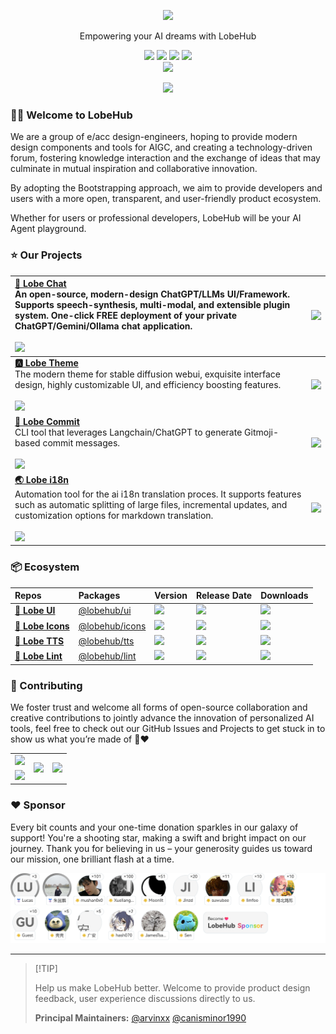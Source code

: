 <a name="readme-top"></a>

<div align="center">

<picture>
  <source media="(prefers-color-scheme: dark)" srcset="https://registry.npmmirror.com/@lobehub/assets-logo/1.2.0/files/assets/logo-combine.webp">
  <img height="90" src="https://registry.npmmirror.com/@lobehub/assets-logo/1.2.0/files/assets/logo-combine-dark.webp">
</picture>

Empowering your AI dreams with LobeHub

[![][vercel-shield]][vercel-link]
[![][discord-shield]][discord-link]
[![][github-star]][github-link]
[![][social-x-shield]][social-x-link]<br>
[![][sponsor-shield]][sponsor-link]

![](https://raw.githubusercontent.com/andreasbm/readme/master/assets/lines/rainbow.png)

</div>

### 👋🏻 Welcome to LobeHub

We are a group of e/acc design-engineers, hoping to provide modern design components and tools for AIGC, and creating a technology-driven forum, fostering knowledge interaction and the exchange of ideas that may culminate in mutual inspiration and collaborative innovation. 

By adopting the Bootstrapping approach, we aim to provide developers and users with a more open, transparent, and user-friendly product ecosystem.

Whether for users or professional developers, LobeHub will be your AI Agent playground.

### ⭐️ Our Projects

| [**🤯 Lobe Chat**][lobe-chat-github]<br/>An open-source, modern-design ChatGPT/LLMs UI/Framework. Supports speech-synthesis, multi-modal, and extensible plugin system. One-click FREE deployment of your private ChatGPT/Gemini/Ollama chat application.<br/><br/>[![][lobe-chat-shield]][lobe-chat-github] | [![][lobe-chat-cover]][lobe-chat-github]     |
| :----------------------------------------------------------------------------------------------------------------------------------------------------------------------------------------------------------------------------------------------------------------------------------------------------------- | :------------------------------------------- |
| [**🅰️ Lobe Theme**][lobe-theme-github]<br/>The modern theme for stable diffusion webui, exquisite interface design, highly customizable UI, and efficiency boosting features.<br/><br/>[![][lobe-theme-shield]][lobe-theme-github]                                                                           | [![][lobe-theme-cover]][lobe-theme-github]   |
| [**💌 Lobe Commit**][lobe-commit-github]<br/>CLI tool that leverages Langchain/ChatGPT to generate Gitmoji-based commit messages.<br/><br/>[![][lobe-commit-shield]][lobe-commit-npm]                                                                                                                        | [![][lobe-commit-cover]][lobe-commit-github] |
| [**🌏 Lobe i18n**][lobe-i18n-github]<br/>Automation tool for the ai i18n translation proces. It supports features such as automatic splitting of large files, incremental updates, and customization options for markdown translation.<br/><br/>[![][lobe-i18n-shield]][lobe-i18n-npm]                       | [![][lobe-i18n-cover]][lobe-i18n-github]     |

### 📦 Ecosystem

| Repos                                  | Packages                          | Version                                   | Release Date         | Downloads                 |
| :------------------------------------- | :-------------------------------- | :---------------------------------------- | :------------------- | :------------------------ |
| [**🍭 Lobe UI**][lobe-ui-github]       | [@lobehub/ui][lobe-ui-link]       | [![][lobe-ui-shield]][lobe-ui-link]       | ![][lobe-ui-date]    | ![][lobe-ui-downloads]    |
| [**🥨 Lobe Icons**][lobe-icons-github] | [@lobehub/icons][lobe-icons-link] | [![][lobe-icons-shield]][lobe-icons-link] | ![][lobe-icons-date] | ![][lobe-icons-downloads] |
| [**🎤 Lobe TTS**][lobe-tts-github]     | [@lobehub/tts][lobe-tts-link]     | [![][lobe-tts-shield]][lobe-tts-link]     | ![][lobe-tts-date]   | ![][lobe-tts-downloads]   |
| [**📐 Lobe Lint**][lobe-lint-github]   | [@lobehub/lint][lobe-lint-link]   | [![][lobe-lint-shield]][lobe-lint-link]   | ![][lobe-lint-date]  | ![][lobe-lint-downloads]  |

### 🤝 Contributing

We foster trust and welcome all forms of open-source collaboration and creative contributions to jointly advance the innovation of personalized AI tools, feel free to check out our GitHub Issues and Projects to get stuck in to show us what you’re made of 🤝❤️

<a href="https://next.ossinsight.io/analyze/lobehub#overview" target="_blank">
  <table>
    <tr>
      <td>
        <picture>
          <source media="(prefers-color-scheme: dark)" srcset="https://next.ossinsight.io/widgets/official/compose-org-active-contributors/thumbnail.png?activity=active&period=past_90_days&owner_id=131470832&image_size=2x3&color_scheme=dark">
          <img src="https://next.ossinsight.io/widgets/official/compose-org-active-contributors/thumbnail.png?activity=active&period=past_90_days&owner_id=131470832&image_size=2x3&color_scheme=light">
        </picture>
      </td>
      <td rowspan="2">
        <picture>
          <source media="(prefers-color-scheme: dark)" srcset="https://next.ossinsight.io/widgets/official/compose-org-activity-active-ranking/thumbnail.png?activity=participants&period=past_90_days&owner_id=131470832&image_size=4x3&color_scheme=dark">
          <img src="https://next.ossinsight.io/widgets/official/compose-org-activity-active-ranking/thumbnail.png?activity=participants&period=past_90_days&owner_id=131470832&image_size=4x3&color_scheme=light">
        </picture>
      </td>
      <td rowspan="2">
        <picture>
          <source media="(prefers-color-scheme: dark)" srcset="https://next.ossinsight.io/widgets/official/compose-org-activity-active-ranking/thumbnail.png?activity=repos&period=past_90_days&owner_id=131470832&image_size=4x3&color_scheme=dark">
          <img src="https://next.ossinsight.io/widgets/official/compose-org-activity-active-ranking/thumbnail.png?activity=repos&period=past_90_days&owner_id=131470832&image_size=4x3&color_scheme=light">
        </picture>
      </td>
    </tr>
    <tr>
      <td>
        <picture>
          <source media="(prefers-color-scheme: dark)" srcset="https://next.ossinsight.io/widgets/official/compose-org-active-contributors/thumbnail.png?activity=new&period=past_90_days&owner_id=131470832&image_size=2x3&color_scheme=dark">
          <img src="https://next.ossinsight.io/widgets/official/compose-org-active-contributors/thumbnail.png?activity=new&period=past_90_days&owner_id=131470832&image_size=2x3&color_scheme=light">
        </picture>
      </td>
    </tr>
  </table>
</a>

### ❤️ Sponsor

Every bit counts and your one-time donation sparkles in our galaxy of support! You're a shooting star, making a swift and bright impact on our journey. Thank you for believing in us – your generosity guides us toward our mission, one brilliant flash at a time.

<a href="https://opencollective.com/lobehub" target="_blank">
  <picture>
    <source media="(prefers-color-scheme: dark)" srcset="https://github.com/lobehub/.github/blob/main/static/sponsor-dark.png?raw=true">
    <img  src="https://github.com/lobehub/.github/blob/main/static/sponsor-light.png?raw=true">
  </picture>
</a>

---

> \[!TIP]
>
> Help us make LobeHub better. Welcome to provide product design feedback, user experience discussions directly to us.
>
> **Principal Maintainers:** [@arvinxx](https://github.com/arvinxx) [@canisminor1990](https://github.com/canisminor1990)

<!-- LINK GROUP -->

[discord-link]: https://discord.gg/AYFPHvv2jT
[discord-shield]: https://img.shields.io/discord/1127171173982154893?color=5865F2&label=discord&labelColor=black&logo=discord&logoColor=white&style=flat-square
[github-link]: https://github.com/lobehub
[github-star]: https://img.shields.io/github/stars/lobehub?color=ffcb47&labelColor=black&style=flat-square&logo=github
[lobe-chat-cover]: https://gw.alipayobjects.com/zos/kitchen/sLO%24gbrQtp/lobe-chat.webp
[lobe-chat-github]: https://github.com/lobehub/lobe-chat
[lobe-chat-shield]: https://img.shields.io/github/stars/lobehub/lobe-chat?color=ffcb47&labelColor=black&style=flat-square&logo=github
[lobe-commit-cover]: https://gw.alipayobjects.com/zos/kitchen/3%26ByxtP39X/preview.webp
[lobe-commit-github]: https://github.com/lobehub/lobe-cli-toolbox/tree/master/packages/lobe-commit
[lobe-commit-npm]: https://www.npmjs.com/package/@lobehub/commit-cli
[lobe-commit-shield]: https://img.shields.io/npm/dt/@lobehub/commit-cli?color=8ae8ff&labelColor=black&logo=npm&logoColor=white&style=flat-square
[lobe-i18n-cover]: https://gw.alipayobjects.com/zos/kitchen/AH7rvv06qn/preview-i18n.webp
[lobe-i18n-github]: https://github.com/lobehub/lobe-cli-toolbox/tree/master/packages/lobe-i18n
[lobe-i18n-npm]: https://www.npmjs.com/package/@lobehub/i18n-cli
[lobe-i18n-shield]: https://img.shields.io/npm/dt/@lobehub/i18n-cli?color=8ae8ff&labelColor=black&logo=npm&logoColor=white&style=flat-square
[lobe-icons-date]: https://img.shields.io/github/release-date/lobehub/lobe-icons?labelColor=black&style=flat-square
[lobe-icons-downloads]: https://img.shields.io/npm/dt/@lobehub/icons?color=8ae8ff&labelColor=black&logo=npm&logoColor=white&style=flat-square
[lobe-icons-github]: https://github.com/lobehub/lobe-icons
[lobe-icons-link]: https://www.npmjs.com/package/@lobehub/icons
[lobe-icons-shield]: https://img.shields.io/npm/v/@lobehub/icons?color=369eff&labelColor=black&logo=npm&logoColor=white&style=flat-square
[lobe-lint-date]: https://img.shields.io/github/release-date/lobehub/lobe-lint?labelColor=black&style=flat-square
[lobe-lint-downloads]: https://img.shields.io/npm/dt/@lobehub/lint?color=8ae8ff&labelColor=black&logo=npm&logoColor=white&style=flat-square
[lobe-lint-github]: https://github.com/lobehub/lobe-lint
[lobe-lint-link]: https://www.npmjs.com/package/@lobehub/lint
[lobe-lint-shield]: https://img.shields.io/npm/v/@lobehub/lint?color=369eff&labelColor=black&logo=npm&logoColor=white&style=flat-square
[lobe-theme-cover]: https://gw.alipayobjects.com/zos/kitchen/8Ab%24hLJ5ur/cover.webp
[lobe-theme-github]: https://github.com/lobehub/sd-webui-lobe-theme
[lobe-theme-shield]: https://img.shields.io/github/stars/lobehub/sd-webui-lobe-theme?color=ffcb47&labelColor=black&style=flat-square&logo=github
[lobe-tts-date]: https://img.shields.io/github/release-date/lobehub/lobe-tts?labelColor=black&style=flat-square
[lobe-tts-downloads]: https://img.shields.io/npm/dt/@lobehub/tts?color=8ae8ff&labelColor=black&logo=npm&logoColor=white&style=flat-square
[lobe-tts-github]: https://github.com/lobehub/lobe-tts
[lobe-tts-link]: https://www.npmjs.com/package/@lobehub/tts
[lobe-tts-shield]: https://img.shields.io/npm/v/@lobehub/tts?color=369eff&labelColor=black&logo=npm&logoColor=white&style=flat-square
[lobe-ui-date]: https://img.shields.io/github/release-date/lobehub/lobe-ui?labelColor=black&style=flat-square
[lobe-ui-downloads]: https://img.shields.io/npm/dt/@lobehub/ui?color=8ae8ff&labelColor=black&logo=npm&logoColor=white&style=flat-square
[lobe-ui-github]: https://github.com/lobehub/lobe-ui
[lobe-ui-link]: https://www.npmjs.com/package/@lobehub/ui
[lobe-ui-shield]: https://img.shields.io/npm/v/@lobehub/ui?color=369eff&labelColor=black&logo=npm&logoColor=white&style=flat-square
[social-x-link]: https://x.com/lobehub
[social-x-shield]: https://img.shields.io/badge/-%40lobehub-white?labelColor=black&logo=x&logoColor=white&style=flat-square
[sponsor-link]: https://opencollective.com/lobehub "Become 🩷 LobeHub Sponsor"
[sponsor-shield]: https://img.shields.io/badge/-Sponsor%20LobeHub-f04f88?logo=opencollective&logoColor=white&style=flat-square
[vercel-link]: https://chat-preview.lobehub.com
[vercel-shield]: https://img.shields.io/website?down_message=offline&label=vercel&labelColor=black&logo=vercel&style=flat-square&up_message=online&url=https%3A%2F%2Fchat-preview.lobehub.com

